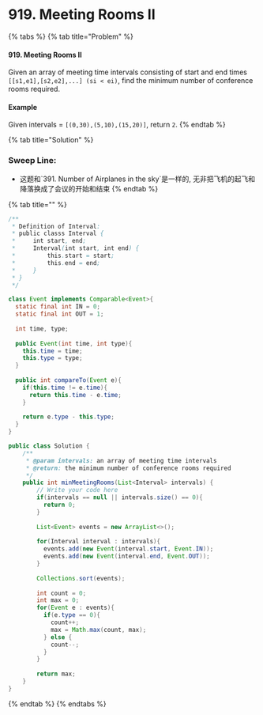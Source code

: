 # 919. Meeting Rooms II

{% tabs %}
{% tab title="Problem" %}
#### 919. Meeting Rooms II

Given an array of meeting time intervals consisting of start and end times `[[s1,e1],[s2,e2],...] (si < ei)`, find the minimum number of conference rooms required.

#### Example

Given intervals = `[(0,30),(5,10),(15,20)]`, return `2`.
{% endtab %}

{% tab title="Solution" %}
### Sweep Line:

* 这题和\`391. Number of Airplanes in the sky\`是一样的, 无非把飞机的起飞和降落换成了会议的开始和结束
{% endtab %}

{% tab title="" %}
```java
/**
 * Definition of Interval:
 * public classs Interval {
 *     int start, end;
 *     Interval(int start, int end) {
 *         this.start = start;
 *         this.end = end;
 *     }
 * }
 */

class Event implements Comparable<Event>{
  static final int IN = 0;
  static final int OUT = 1;
  
  int time, type;
  
  public Event(int time, int type){
    this.time = time;
    this.type = type;
  }
  
  public int compareTo(Event e){
    if(this.time != e.time){
      return this.time - e.time;
    }
    
    return e.type - this.type;
  }
}

public class Solution {
    /**
     * @param intervals: an array of meeting time intervals
     * @return: the minimum number of conference rooms required
     */
    public int minMeetingRooms(List<Interval> intervals) {
        // Write your code here
        if(intervals == null || intervals.size() == 0){
          return 0;
        }
        
        List<Event> events = new ArrayList<>();
        
        for(Interval interval : intervals){
          events.add(new Event(interval.start, Event.IN));
          events.add(new Event(interval.end, Event.OUT));
        }
        
        Collections.sort(events);
        
        int count = 0;
        int max = 0;
        for(Event e : events){
          if(e.type == 0){
            count++;
            max = Math.max(count, max);
          } else {
            count--;
          }
        }
        
        return max;
    }
}
```
{% endtab %}
{% endtabs %}

